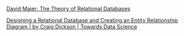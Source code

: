 
[David Maier: The Theory of Relational Databases](https://web.cecs.pdx.edu/~maier/TheoryBook/TRD.html)

[Designing a Relational Database and Creating an Entity Relationship Diagram | by Craig Dickson | Towards Data Science](https://towardsdatascience.com/designing-a-relational-database-and-creating-an-entity-relationship-diagram-89c1c19320b2)
